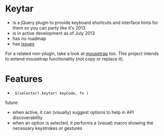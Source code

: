 Keytar
======

* is a jQuery plugin to provide keyboard shortcuts and interface hints for them 
so you can party like it's 2013
* is in active development as of July 2013
* has no roadmap
* has [issues](https://github.com/phiveleven/keytar/issues)

For a related non-plugin, take a look at [mousetrap](https://github.com/ccampbell/mousetrap) too.
This project intends to extend mousetrap functionality (not copy or replace it).

Features
========
* <code> $(selector).keytar( keyCode, fn ) </code>

future:
* when active, 
    it can (visually) suggest options to help in API discoverability
* when an option is selected, 
    it performs a (visual) macro showing the necessary keystrokes or gestures


